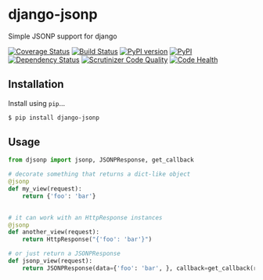# django-jsonp
Simple JSONP support for django 

[![Coverage Status](https://coveralls.io/repos/ZhukovAlexander/django-jsonp/badge.svg?branch=master&service=github)](https://coveralls.io/github/ZhukovAlexander/django-jsonp?branch=master)
[![Build Status](https://travis-ci.org/ZhukovAlexander/django-jsonp.svg)](https://travis-ci.org/ZhukovAlexander/django-jsonp)
[![PyPI version](https://badge.fury.io/py/django_jsonp.svg)](http://badge.fury.io/py/django_jsonp)
[![PyPI](https://img.shields.io/pypi/pyversions/django-jsonp.svg)](https://pypi.python.org/pypi/django-jsonp/)
[![Dependency Status](https://gemnasium.com/ZhukovAlexander/django-jsonp.svg)](https://gemnasium.com/ZhukovAlexander/django-jsonp)
[![Scrutinizer Code Quality](https://scrutinizer-ci.com/g/ZhukovAlexander/django-jsonp/badges/quality-score.png?b=master)](https://scrutinizer-ci.com/g/ZhukovAlexander/django-jsonp/?branch=master)
[![Code Health](https://landscape.io/github/ZhukovAlexander/django-jsonp/master/landscape.svg?style=flat)](https://landscape.io/github/ZhukovAlexander/django-jsonp/master)
## Installation

Install using `pip`...

```bash
$ pip install django-jsonp
```

## Usage

```python
from djsonp import jsonp, JSONPResponse, get_callback

# decorate something that returns a dict-like object
@jsonp
def my_view(request):
    return {'foo': 'bar'}
    

# it can work with an HttpResponse instances
@jsonp
def another_view(request):
    return HttpResponse("{'foo': 'bar'}")

# or just return a JSONPResponse
def jsonp_view(request):
    return JSONPResponse(data={'foo': 'bar', }, callback=get_callback(request))
```
